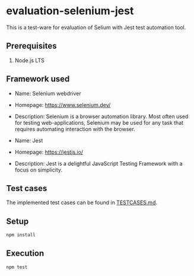 # evaluation-selenium-jest

This is a test-ware for evaluation of Selium with Jest test automation tool.

## Prerequisites

1. Node.js LTS

## Framework used

- Name: Selenium webdriver
- Homepage: https://www.selenium.dev/
- Description: Selenium is a browser automation library. Most often used for testing web-applications, Selenium may be used for any task that requires automating interaction with the browser.

- Name: Jest
- Homepage: https://jestjs.io/
- Description: Jest is a delightful JavaScript Testing Framework with a focus on simplicity.

## Test cases

The implemented test cases can be found in [TESTCASES.md](TESTCASES.md).

## Setup

```bash
npm install
```

## Execution

```bash
npm test
```
